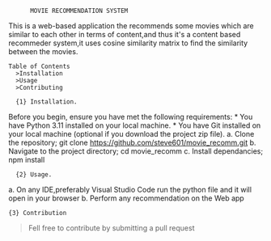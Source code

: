           MOVIE RECOMMENDATION SYSTEM
This is a web-based application the recommends some movies which are similar to each other in terms of content,and thus it's a content based 
recommeder system,it uses cosine similarity matrix to find the similarity between the movies.

    Table of Contents
      >Installation
      >Usage
      >Contributing

      {1} Installation.
  Before you begin, ensure you have met the following requirements:
     * You have Python 3.11 installed on your local machine.
     * You have Git installed on your local machine (optional if you download the project zip file).
  a. Clone the repository; git clone https://github.com/steve601/movie_recomm.git
  b. Navigate to the project directory; cd movie_recomm
  c. Install dependancies; npm install

      {2} Usage.
  a. On any IDE,preferably Visual Studio Code run the python file and it will open in your browser
  b. Perform any recommendation on the Web app

    {3} Contribution

  > Fell free to contribute by submitting a pull request
